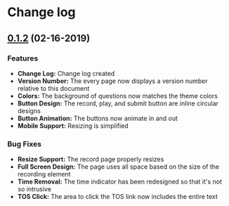 # Change log

## [0.1.2](https://github.com/dreiparrent/kahani/compare/master...0.1.2) (02-16-2019)

### Features
* **Change Log:** Change log created
* **Version Number:** The every page now displays a version number relative to this document
* **Colors:** The background of questions now matches the theme colors
* **Button Design:** The record, play, and submit button are inline circular designs
* **Button Animation:** The buttons now animate in and out
* **Mobile Support:** Resizing is simplified

### Bug Fixes
* **Resize Support:** The record page properly resizes
* **Full Screen Design:** The page uses all space based on the size of the recording element
* **Time Removal:** The time indicator has been redesigned so that it's not so intrusive
* **TOS Click:** The area to click the TOS link now includes the entire text